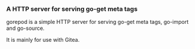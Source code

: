 ### A HTTP server for serving go-get meta tags

gorepod is a simple HTTP server for serving go-get meta tags, go-import and go-source.

It is mainly for use with Gitea.

